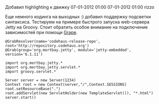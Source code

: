 Добавил highlighting к движку
07-01-2012 01:00
07-01-2012 01:00
rizzo

Еще немного кодинга на выходных :) добавил поддержку подсветки синтаксиса. Тестируем на примере быстрого запуска web-сервера Jetty на Groovy. Стоит обратить
особое внимание на подключение зависимостей при помощи [Grape](http://groovy.codehaus.org/Grape).

    @GrabResolver(name='codehaus-release-repo', root='http://repository.codehaus.org')
    @Grab(group='org.mortbay.jetty', module='jetty-embedded', version='6.1.11')

    import org.mortbay.jetty.*
    import org.mortbay.jetty.servlet.*
    import groovy.servlet.*

    Server server = new Server(1234)
    Context root = new Context(server,"/",Context.SESSIONS)
    root.setResourceBase(".")
    root.addServlet(new ServletHolder(new TemplateServlet()), "*.html")
    server.start()